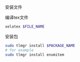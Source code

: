 安装文件

编译tex文件

```sh
xelatex $FILE_NAME
```

安装包

```sh
sudo tlmgr install $PACKAGE_NAME
# for example
sudo tlmgr install enumitem
```

